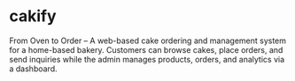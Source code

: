 # cakify
From Oven to Order – A web-based cake ordering and management system for a home-based bakery. Customers can browse cakes, place orders, and send inquiries while the admin manages products, orders, and analytics via a dashboard.
